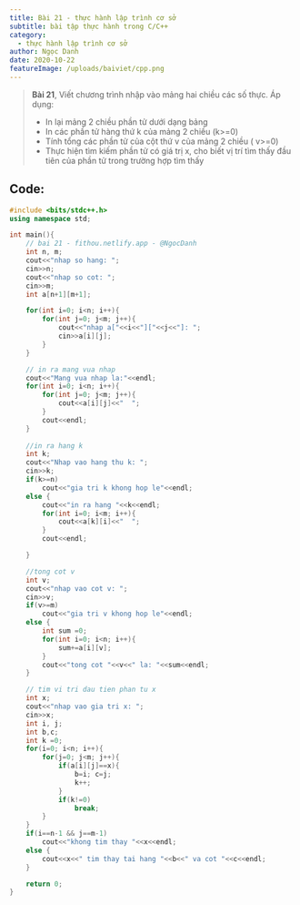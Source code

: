 ```yaml
---
title: Bài 21 - thực hành lập trình cơ sở
subtitle: bài tập thực hành trong C/C++
category:
  - thực hành lập trình cơ sở
author: Ngọc Danh
date: 2020-10-22
featureImage: /uploads/baiviet/cpp.png
---
```

> **Bài 21**, Viết chương trình nhập vào mảng hai chiều các số thực. Áp dụng:  
>- In lại mảng 2 chiều phần tử dưới dạng bảng  
>- In các phần tử hàng thứ  k của mảng 2 chiều (k>=0)  
>- Tính tổng các phần tử của cột thứ v của mảng 2 chiều ( v>=0)  
>- Thực hiện tìm kiếm phần tử có giá trị x, cho biết vị trí tìm thấy đầu tiên của phần tử trong trường hợp tìm thấy

## Code:

```c++
#include <bits/stdc++.h>
using namespace std;

int main(){
	// bai 21 - fithou.netlify.app - @NgocDanh
	int n, m;
	cout<<"nhap so hang: ";
	cin>>n;
	cout<<"nhap so cot: ";
	cin>>m;
	int a[n+1][m+1];

	for(int i=0; i<n; i++){
		for(int j=0; j<m; j++){
			cout<<"nhap a["<<i<<"]["<<j<<"]: ";
			cin>>a[i][j];
		}
	}

	// in ra mang vua nhap
	cout<<"Mang vua nhap la:"<<endl;
	for(int i=0; i<n; i++){
		for(int j=0; j<m; j++){
			cout<<a[i][j]<<"  ";
		}
		cout<<endl;
	}
	
	//in ra hang k
	int k;
	cout<<"Nhap vao hang thu k: ";
	cin>>k;
	if(k>=n)
		cout<<"gia tri k khong hop le"<<endl;
	else {
		cout<<"in ra hang "<<k<<endl;
		for(int i=0; i<m; i++){
			cout<<a[k][i]<<"  ";
		}
		cout<<endl;

	}

	//tong cot v
	int v;
	cout<<"nhap vao cot v: ";
	cin>>v;
	if(v>=m)
		cout<<"gia tri v khong hop le"<<endl;
	else {
		int sum =0;
		for(int i=0; i<n; i++){
			sum+=a[i][v];
		}
		cout<<"tong cot "<<v<<" la: "<<sum<<endl;
	}

	// tim vi tri dau tien phan tu x
	int x;
	cout<<"nhap vao gia tri x: ";
	cin>>x;
	int i, j;
	int b,c;
	int k =0;
	for(i=0; i<n; i++){
		for(j=0; j<m; j++){
			if(a[i][j]==x){
				b=i; c=j;
				k++;
			}
			if(k!=0)
				break;
		}
	}
	if(i==n-1 && j==m-1)
		cout<<"khong tim thay "<<x<<endl;
	else {
		cout<<x<<" tim thay tai hang "<<b<<" va cot "<<c<<endl;
	}

	return 0;
}
```